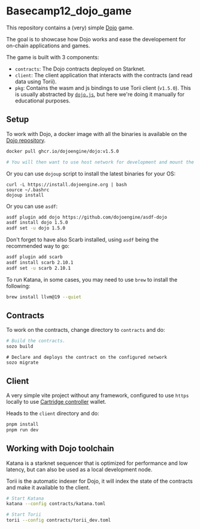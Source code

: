 # Basecamp12_dojo_game

This repository contains a (very) simple [Dojo](https://book.dojoengine.org/) game.

The goal is to showcase how Dojo works and ease the developement for on-chain applications and games.

The game is built with 3 components:

- `contracts`: The Dojo contracts deployed on Starknet.
- `client`: The client application that interacts with the contracts (and read data using Torii).
- `pkg`: Contains the wasm and js bindings to use Torii client (`v1.5.0`). This is usually abstracted by [`dojo.js`](https://github.com/dojoengine/dojo.js), but here we're doing it manually for educational purposes.

## Setup

To work with Dojo, a docker image with all the binaries is available on the [Dojo repository](https://github.com/dojoengine/dojo/pkgs/container/dojo).

```bash
docker pull ghcr.io/dojoengine/dojo:v1.5.0

# You will then want to use host network for development and mount the contracts directory.
```

Or you can use `dojoup` script to install the latest binaries for your OS:
```
curl -L https://install.dojoengine.org | bash
source ~/.bashrc
dojoup install
```

Or you can use `asdf`:

```bash
asdf plugin add dojo https://github.com/dojoengine/asdf-dojo
asdf install dojo 1.5.0
asdf set -u dojo 1.5.0
```

Don't forget to have also Scarb installed, using `asdf` being the recommended way to go:

```bash
asdf plugin add scarb
asdf install scarb 2.10.1
asdf set -u scarb 2.10.1
```

To run Katana, in some cases, you may need to use `brew` to install the following:

```bash
brew install llvm@19 --quiet
```

## Contracts

To work on the contracts, change directory to `contracts` and do:

```bash
# Build the contracts.
sozo build
```

```
# Declare and deploys the contract on the configured network
sozo migrate
```

## Client

A very simple vite project without any framework, configured to use `https` locally to use [Cartridge controller](https://docs.cartridge.gg/controller/overview) wallet.

Heads to the `client` directory and do:

```bash
pnpm install
pnpm run dev
```

## Working with Dojo toolchain

Katana is a starknet sequencer that is optimized for performance and low latency, but can also be used as a local development node.

Torii is the automatic indexer for Dojo, it will index the state of the contracts and make it available to the client.

```bash
# Start Katana
katana --config contracts/katana.toml

# Start Torii
torii --config contracts/torii_dev.toml
```

